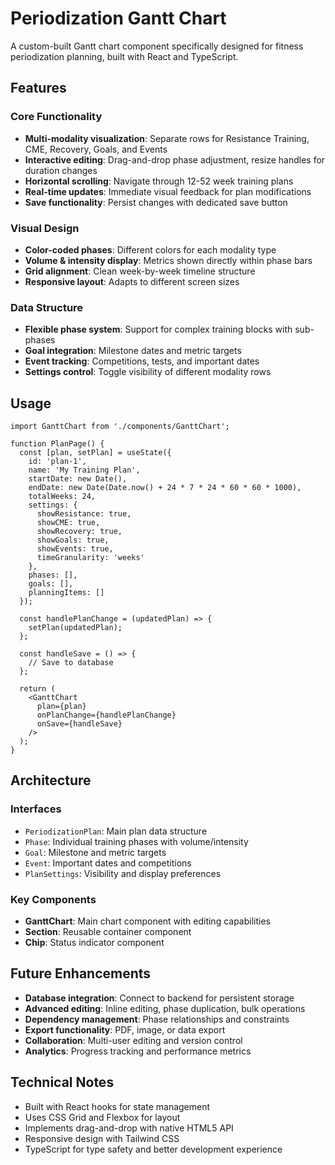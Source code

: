 # Periodization Gantt Chart

A custom-built Gantt chart component specifically designed for fitness periodization planning, built with React and TypeScript.

## Features

### Core Functionality
- **Multi-modality visualization**: Separate rows for Resistance Training, CME, Recovery, Goals, and Events
- **Interactive editing**: Drag-and-drop phase adjustment, resize handles for duration changes
- **Horizontal scrolling**: Navigate through 12-52 week training plans
- **Real-time updates**: Immediate visual feedback for plan modifications
- **Save functionality**: Persist changes with dedicated save button

### Visual Design
- **Color-coded phases**: Different colors for each modality type
- **Volume & intensity display**: Metrics shown directly within phase bars
- **Grid alignment**: Clean week-by-week timeline structure
- **Responsive layout**: Adapts to different screen sizes

### Data Structure
- **Flexible phase system**: Support for complex training blocks with sub-phases
- **Goal integration**: Milestone dates and metric targets
- **Event tracking**: Competitions, tests, and important dates
- **Settings control**: Toggle visibility of different modality rows

## Usage

```tsx
import GanttChart from './components/GanttChart';

function PlanPage() {
  const [plan, setPlan] = useState({
    id: 'plan-1',
    name: 'My Training Plan',
    startDate: new Date(),
    endDate: new Date(Date.now() + 24 * 7 * 24 * 60 * 60 * 1000),
    totalWeeks: 24,
    settings: {
      showResistance: true,
      showCME: true,
      showRecovery: true,
      showGoals: true,
      showEvents: true,
      timeGranularity: 'weeks'
    },
    phases: [],
    goals: [],
    planningItems: []
  });
  
  const handlePlanChange = (updatedPlan) => {
    setPlan(updatedPlan);
  };
  
  const handleSave = () => {
    // Save to database
  };
  
  return (
    <GanttChart 
      plan={plan} 
      onPlanChange={handlePlanChange} 
      onSave={handleSave} 
    />
  );
}
```

## Architecture

### Interfaces
- `PeriodizationPlan`: Main plan data structure
- `Phase`: Individual training phases with volume/intensity
- `Goal`: Milestone and metric targets
- `Event`: Important dates and competitions
- `PlanSettings`: Visibility and display preferences

### Key Components
- **GanttChart**: Main chart component with editing capabilities
- **Section**: Reusable container component
- **Chip**: Status indicator component

## Future Enhancements

- **Database integration**: Connect to backend for persistent storage
- **Advanced editing**: Inline editing, phase duplication, bulk operations
- **Dependency management**: Phase relationships and constraints
- **Export functionality**: PDF, image, or data export
- **Collaboration**: Multi-user editing and version control
- **Analytics**: Progress tracking and performance metrics

## Technical Notes

- Built with React hooks for state management
- Uses CSS Grid and Flexbox for layout
- Implements drag-and-drop with native HTML5 API
- Responsive design with Tailwind CSS
- TypeScript for type safety and better development experience